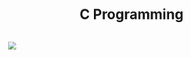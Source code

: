 <h1 align="center"><strong>C Programming</strong></h1>

<p align="center">
<h1 <img src="https://em-content.zobj.net/thumbs/120/google/350/man-technologist_1f468-200d-1f4bb.png"></h1>
  <img src="https://github.com/salimizel/alx-low_level_programming/blob/master/unnamed.png">
</p>
